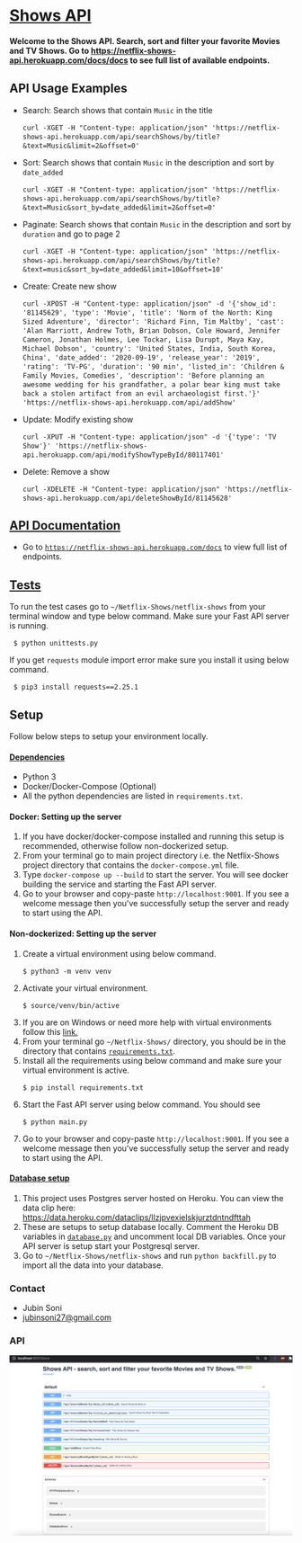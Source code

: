 # [Shows API](https://netflix-shows-api.herokuapp.com/)
#### Welcome to the Shows API. Search, sort and filter your favorite Movies and TV Shows. Go to https://netflix-shows-api.herokuapp.com/docs/docs to see full list of available endpoints.

## API Usage Examples
- Search: Search shows that contain `Music` in the title
    ```
    curl -XGET -H "Content-type: application/json" 'https://netflix-shows-api.herokuapp.com/api/searchShows/by/title?&text=Music&limit=2&offset=0'
    ```
- Sort: Search shows that contain `Music` in the description and sort by `date_added`
    ```
    curl -XGET -H "Content-type: application/json" 'https://netflix-shows-api.herokuapp.com/api/searchShows/by/title?&text=Music&sort_by=date_added&limit=2&offset=0'
    ```
- Paginate: Search shows that contain `Music` in the description and sort by `duration` and go to page 2
    ```
    curl -XGET -H "Content-type: application/json" 'https://netflix-shows-api.herokuapp.com/api/searchShows/by/title?&text=music&sort_by=date_added&limit=10&offset=10'
    ```
- Create: Create new show
    ```
    curl -XPOST -H "Content-type: application/json" -d '{'show_id': '81145629', 'type': 'Movie', 'title': 'Norm of the North: King Sized Adventure', 'director': 'Richard Finn, Tim Maltby', 'cast': 'Alan Marriott, Andrew Toth, Brian Dobson, Cole Howard, Jennifer Cameron, Jonathan Holmes, Lee Tockar, Lisa Durupt, Maya Kay, Michael Dobson', 'country': 'United States, India, South Korea, China', 'date_added': '2020-09-19', 'release_year': '2019', 'rating': 'TV-PG', 'duration': '90 min', 'listed_in': 'Children & Family Movies, Comedies', 'description': 'Before planning an awesome wedding for his grandfather, a polar bear king must take back a stolen artifact from an evil archaeologist first.'}' 'https://netflix-shows-api.herokuapp.com/api/addShow'
    ```
- Update: Modify existing show
    ```
    curl -XPUT -H "Content-type: application/json" -d '{'type': 'TV Show'}' 'https://netflix-shows-api.herokuapp.com/api/modifyShowTypeById/80117401'
    ```
- Delete: Remove a show
    ```
    curl -XDELETE -H "Content-type: application/json" 'https://netflix-shows-api.herokuapp.com/api/deleteShowById/81145628'
    ```
 
## [API Documentation](https://netflix-shows-api.herokuapp.com/docs)
- Go to [`https://netflix-shows-api.herokuapp.com/docs`](https://netflix-shows-api.herokuapp.com/docs) to view full list of endpoints.

## [Tests](https://github.com/jubins/Netflix-Shows/blob/master/netflix-shows/unittests.py)
To run the test cases go to `~/Netflix-Shows/netflix-shows` from your terminal window and type below command. Make sure your Fast API server is running.
   ```
    $ python unittests.py 
   ```
If you get `requests` module import error make sure you install it using below command.
   ```
    $ pip3 install requests==2.25.1
   ```

## Setup
Follow below steps to setup your environment locally.

#### [Dependencies](https://github.com/jubins/Netflix-Shows/blob/master/requirements.txt)
- Python 3
- Docker/Docker-Compose (Optional)
- All the python dependencies are listed in `requirements.txt`.

#### Docker: Setting up the server
1. If you have docker/docker-compose installed and running this setup is recommended, otherwise follow non-dockerized setup.
2. From your terminal go to main project directory i.e. the Netflix-Shows project directory that contains the `docker-compose.yml` file.
3. Type `docker-compose up --build` to start the server. You will see docker building the service and starting the Fast API server.
4. Go to your browser and copy-paste `http://localhost:9001`. If you see a welcome message then you've successfully setup the server and ready to start using the API.

#### Non-dockerized: Setting up the server
1. Create a virtual environment using below command.
    ```shell script
    $ python3 -m venv venv
    ```
2. Activate your virtual environment.
    ```shell script
    $ source/venv/bin/active
    ```
3. If you are on Windows or need more help with virtual environments follow this [link.](https://docs.python.org/3/tutorial/venv.html#creating-virtual-environments)
4. From your terminal go `~/Netflix-Shows/` directory, you should be in the directory that contains [`requirements.txt`](https://github.com/jubins/Netflix-Shows/blob/master/requirements.txt).
5. Install all the requirements using below command and make sure your virtual environment is active.
    ```shell script
    $ pip install requirements.txt
    ```
6. Start the Fast API server using below command. You should see
    ```shell script
    $ python main.py
    ```
7. Go to your browser and copy-paste `http://localhost:9001`. If you see a welcome message then you've successfully setup the server and ready to start using the API.

#### [Database setup](https://data.heroku.com/dataclips/llzjpvexielskjurztdntndfttah)
1. This project uses Postgres server hosted on Heroku. You can view the data clip here: https://data.heroku.com/dataclips/llzjpvexielskjurztdntndfttah
2. These are setups to setup database locally. Comment the Heroku DB variables in [`database.py`](https://github.com/jubins/Netflix-Shows/blob/master/netflix-shows/database.py) and uncomment local DB variables. Once your API server is setup start your Postgresql server.
2. Go to `~/Netflix-Shows/netflix-shows` and run `python backfill.py` to import all the data into your database.

### Contact
- Jubin Soni
- jubinsoni27@gmail.com

### API 
![](https://github.com/jubins/Netflix-Shows/blob/master/netflix-shows/img/api-endpoinds.png)
